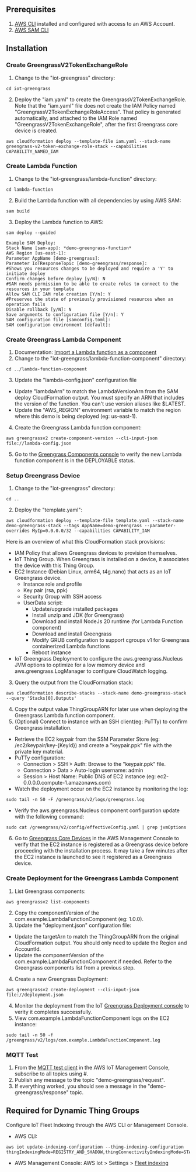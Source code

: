 ## Prerequisites

1. [AWS CLI](https://docs.aws.amazon.com/cli/latest/userguide/cli-chap-getting-started.html) installed and configured with access to an AWS Account.
1. [AWS SAM CLI](https://docs.aws.amazon.com/serverless-application-model/latest/developerguide/install-sam-cli.html)
<!--- 
1. [Python3](https://www.python.org/downloads/) and [pip](https://pip.pypa.io/en/latest/installation/). The most recent version of Python includes pip.
1. [Greengrass Development Kit (GDK) CLI](https://github.com/aws-greengrass/aws-greengrass-gdk-cli)
  - To install the latest version of the GDK CLI: `pip3 install git+https://github.com/aws-greengrass/aws-greengrass-gdk-cli.git@v1.6.1`
  - Run `gdk --help` or `gdk --version` to check if the GDK CLI is successfully installed.
--->

## Installation

### Create GreengrassV2TokenExchangeRole

1. Change to the "iot-greengrass" directory:
```
cd iot-greengrass
```
2. Deploy the "iam.yaml" to create the GreengrassV2TokenExchangeRole. Note that the "iam.yaml" file does not create the IAM Policy named "GreengrassV2TokenExchangeRoleAccess". That policy is generated automatically, and attached to the IAM Role named "GreengrassV2TokenExchangeRole", after the first Greengrass core device is created.
```
aws cloudformation deploy --template-file iam.yaml --stack-name greengrass-v2-token-exchange-role-stack --capabilities CAPABILITY_NAMED_IAM
```

### Create Lambda Function

1. Change to the "iot-greengrass/lambda-function" directory:
```
cd lambda-function
```
2. Build the Lambda function with all dependencies by using AWS SAM:
```
sam build
```
3. Deploy the Lambda function to AWS:
```
sam deploy --guided
```

```
Example SAM Deploy:
Stack Name [sam-app]: *demo-greengrass-function*
AWS Region [us-east-1]:          
Parameter AppName [demo-greengrass]: 
Parameter IoTResponseTopic [demo-greengrass/response]: 
#Shows you resources changes to be deployed and require a 'Y' to initiate deploy
Confirm changes before deploy [y/N]: N
#SAM needs permission to be able to create roles to connect to the resources in your template
Allow SAM CLI IAM role creation [Y/n]: Y
#Preserves the state of previously provisioned resources when an operation fails
Disable rollback [y/N]: N
Save arguments to configuration file [Y/n]: Y
SAM configuration file [samconfig.toml]: 
SAM configuration environment [default]:
```

### Create Greengrass Lambda Component

1. Documentation: [Import a Lambda function as a component](https://docs.aws.amazon.com/greengrass/v2/developerguide/import-lambda-function-cli.html)
2. Change to the "iot-greengrass/lambda-function-component" directory:
```
cd ../lambda-function-component
```
3. Update the "lambda-config.json" configuration file
  - Update "lambdaArn" to match the LambdaVersionArn from the SAM deploy CloudFormation output. You must specify an ARN that includes the version of the function. You can't use version aliases like $LATEST.
  - Update the "AWS_REGION" environment variable to match the region where this demo is being deployed (eg: us-east-1).
4. Create the Greengrass Lambda function component:
```
aws greengrassv2 create-component-version --cli-input-json file://lambda-config.json
```
5. Go to the [Greengrass Components console](https://us-east-1.console.aws.amazon.com/iot/home?region=us-east-1#/greengrass/v2/components) to verify the new Lambda function component is in the DEPLOYABLE status.

### Setup Greengrass Device

1. Change to the "iot-greengrass" directory:
```
cd ..
```
2. Deploy the "template.yaml":
```
aws cloudformation deploy --template-file template.yaml --stack-name demo-greengrass-stack --tags AppName=demo-greengrass --parameter-overrides MyIp=0.0.0.0/32 --capabilities CAPABILITY_IAM
```
Here is an overview of what this CloudFormation stack provisions:

  - IAM Policy that allows Greengrass devices to provision themselves.
  - IoT Thing Group. When Greengrass is installed on a device, it associates the device with this Thing Group.
  - EC2 Instance (Debian Linux, arm64, t4g.nano) that acts as an IoT Greengrass device.
    - Instance role and profile
    - Key pair (rsa, ppk)
    - Security Group with SSH access
    - UserData script:
      - Update/upgrade installed packages
      - Install unzip and JDK (for Greengrass)
      - Download and install NodeJs 20 runtime (for Lambda Function component)
      - Download and install Greengrass
      - Modify GRUB configuration to support cgroups v1 for Greengrass containerized Lambda functions
      - Reboot instance
  - IoT Greengrass Deployment to configure the aws.greengrass.Nucleus JVM options to optimize for a low memory device and aws.greengrass.LogManager to configure CloudWatch logging.
3. Query the output from the CloudFormation stack:
```
aws cloudformation describe-stacks --stack-name demo-greengrass-stack --query 'Stacks[0].Outputs'
```
4. Copy the output value ThingGroupARN for later use when deploying the Greengrass Lambda function component.
5. (Optional) Connect to instance with an SSH client(eg: PuTTy) to confirm Greengrass installation.
  - Retrieve the EC2 keypair from the SSM Parameter Store (eg: /ec2/keypair/key-{KeyId}) and create a "keypair.ppk" file with the private key material.
  - PuTTy configuration:
    - Connection > SSH > Auth: Browse to the "keypair.ppk" file.
    - Connection > Data > Auto-login username: admin
    - Session > Host Name: Public DNS of EC2 instance (eg: ec2-0.0.0.0.compute-1.amazonaws.com)
  - Watch the deployment occur on the EC2 instance by monitoring the log:
  ```
  sudo tail -n 50 -F /greengrass/v2/logs/greengrass.log
  ```
  - Verify the aws.greengrass.Nucleus component configuration update with the following command:
  ```
  sudo cat /greengrass/v2/config/effectiveConfig.yaml | grep jvmOptions
  ```
6. Go to [Greengrass Core Devices](https://us-east-1.console.aws.amazon.com/iot/home?region=us-east-1#/greengrass/v2/cores) in the AWS Management Console to verify that the EC2 instance is registered as a Greengrass device before proceeding with the installation process. It may take a few minutes after the EC2 instance is launched to see it registered as a Greengrass device.

### Create Deployment for the Greengrass Lambda Component

1. List Greengrass components:
```
aws greengrassv2 list-components
```
2. Copy the componentVersion of the com.example.LambdaFunctionComponent (eg: 1.0.0).
3. Update the "deployment.json" configuration file:
  - Update the targetArn to match the ThingGroupARN from the original CloudFormation output. You should only need to update the Region and AccountId.
  - Update the componentVersion of the com.example.LambdaFunctionComponent if needed. Refer to the Greengrass components list from a previous step.
4. Create a new Greengrass Deployment:
```
aws greengrassv2 create-deployment --cli-input-json file://deployment.json
```
4. Monitor the deployment from the IoT [Greengrass Deployment console](https://us-east-1.console.aws.amazon.com/iot/home?region=us-east-1#/greengrass/v2/deployments) to verity it completes successfully.
5. View com.example.LambdaFunctionComponent logs on the EC2 instance:
```
sudo tail -n 50 -f /greengrass/v2/logs/com.example.LambdaFunctionComponent.log
```

### MQTT Test

1. From the [MQTT test client](https://us-east-1.console.aws.amazon.com/iot/home?region=us-east-1#/test) in the AWS IoT Management Console, subscribe to all topics using #.
2. Publish any message to the topic "demo-greengrass/request".
3. If everything worked, you should see a message in the "demo-greengrass/response" topic.

## Required for Dynamic Thing Groups

Configure IoT Fleet Indexing through the AWS CLI or Management Console.
- AWS CLI: 
```
aws iot update-indexing-configuration --thing-indexing-configuration thingIndexingMode=REGISTRY_AND_SHADOW,thingConnectivityIndexingMode=STATUS
```
- AWS Management Console: AWS Iot > Settings > [Fleet indexing](https://us-east-1.console.aws.amazon.com/iot/home?region=us-east-1#/settings/indexing)